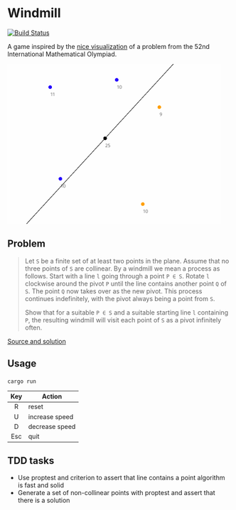 # Windmill

[![Build Status](https://travis-ci.org/dlalic/windmill.svg?branch=master)](https://travis-ci.org/dlalic/windmill)

A game inspired by the [nice visualization](https://www.youtube.com/watch?v=M64HUIJFTZM) of a problem from the 52nd International
Mathematical Olympiad.

![](assets/windmill.gif)

## Problem

> Let `S` be a finite set of at least two points in the plane. Assume that no three points of `S` are
> collinear. By a windmill we mean a process as follows. Start with a line `l` going through a
> point `P ∈ S`. Rotate `l` clockwise around the pivot `P` until the line contains another point `Q`
> of `S`. The point `Q` now takes over as the new pivot. This process continues indefinitely, with
> the pivot always being a point from `S`.
> 
> Show that for a suitable `P ∈ S` and a suitable starting line `l` containing `P`, the resulting
> windmill will visit each point of `S` as a pivot infinitely often.

[Source and solution](https://www.imo-official.org/problems/IMO2011SL.pdf)

## Usage

`cargo run`


| Key | Action |
| :---: | --- |
| R | reset |
| U | increase speed |
| D | decrease speed |
| Esc | quit |

## TDD tasks

- Use proptest and criterion to assert that line contains a point algorithm is fast and solid
- Generate a set of non-collinear points with proptest and assert that there is a solution
